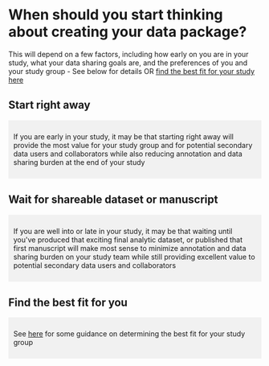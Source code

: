 # When should you start thinking about creating your data package? 

This will depend on a few factors, including how early on you are in your study, what your data sharing goals are, and the preferences of you and your study group - See below for details OR [find the best fit for your study here](../fit/index.md)

## Start right away

<div markdown="1" style="background-color:rgba(0, 0, 0, 0.0470588); text-align:left; vertical-align: top; padding:10px 10px; margin-bottom: 10px;">

If you are early in your study, it may be that starting right away will provide the most value for your study group and for potential secondary data users and collaborators while also reducing annotation and data sharing burden at the end of your study

</div>

## Wait for shareable dataset or manuscript

<div markdown="1" style="background-color:rgba(0, 0, 0, 0.0470588); text-align:left; vertical-align: top; padding:10px 10px; margin-bottom: 10px;">

If you are well into or late in your study, it may be that waiting until you've produced that exciting final analytic dataset, or published that first manuscript will make most sense to minimize annotation and data sharing burden on your study team while still providing excellent value to potential secondary data users and collaborators

</div>

## Find the best fit for you

<div markdown="1" style="background-color:rgba(0, 0, 0, 0.0470588); text-align:left; vertical-align: top; padding:10px 10px; margin-bottom: 10px;">

See [here](../fit/index.md) for some guidance on determining the best fit for your study group

</div>
